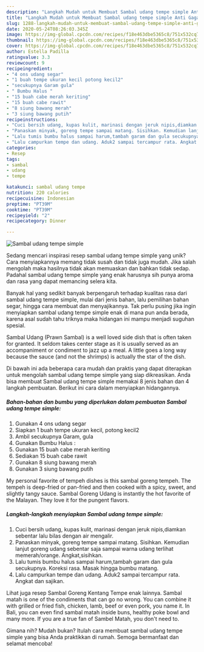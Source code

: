 ```yaml
---
description: "Langkah Mudah untuk Membuat Sambal udang tempe simple Anti Gagal"
title: "Langkah Mudah untuk Membuat Sambal udang tempe simple Anti Gagal"
slug: 1288-langkah-mudah-untuk-membuat-sambal-udang-tempe-simple-anti-gagal
date: 2020-05-24T08:26:03.345Z
image: https://img-global.cpcdn.com/recipes/f18e463dbe5365c8/751x532cq70/sambal-udang-tempe-simple-foto-resep-utama.jpg
thumbnail: https://img-global.cpcdn.com/recipes/f18e463dbe5365c8/751x532cq70/sambal-udang-tempe-simple-foto-resep-utama.jpg
cover: https://img-global.cpcdn.com/recipes/f18e463dbe5365c8/751x532cq70/sambal-udang-tempe-simple-foto-resep-utama.jpg
author: Estella Padilla
ratingvalue: 3.3
reviewcount: 9
recipeingredient:
- "4 ons udang segar"
- "1 buah tempe ukuran kecil potong kecil2"
- "secukupnya Garam gula"
- " Bumbu Halus "
- "15 buah cabe merah keriting"
- "15 buah cabe rawit"
- "8 siung bawang merah"
- "3 siung bawang putih"
recipeinstructions:
- "Cuci bersih udang, kupas kulit, marinasi dengan jeruk nipis,diamkan sebentar lalu bilas dengan air mengalir."
- "Panaskan minyak, goreng tempe sampai matang. Sisihkan. Kemudian lanjut goreng udang sebentar saja sampai warna udang terlihat memerah/orange. Angkat,sisihkan."
- "Lalu tumis bumbu halus sampai harum,tambah garam dan gula secukupnya. Koreksi rasa. Masak hingga bumbu matang."
- "Lalu campurkan tempe dan udang. Aduk2 sampai tercampur rata. Angkat dan sajikan."
categories:
- Resep
tags:
- sambal
- udang
- tempe

katakunci: sambal udang tempe 
nutrition: 220 calories
recipecuisine: Indonesian
preptime: "PT39M"
cooktime: "PT39M"
recipeyield: "2"
recipecategory: Dinner

---
```



![Sambal udang tempe simple](https://img-global.cpcdn.com/recipes/f18e463dbe5365c8/751x532cq70/sambal-udang-tempe-simple-foto-resep-utama.jpg)

Sedang mencari inspirasi resep sambal udang tempe simple yang unik? Cara menyiapkannya memang tidak susah dan tidak juga mudah. Jika salah mengolah maka hasilnya tidak akan memuaskan dan bahkan tidak sedap. Padahal sambal udang tempe simple yang enak harusnya sih punya aroma dan rasa yang dapat memancing selera kita.

Banyak hal yang sedikit banyak berpengaruh terhadap kualitas rasa dari sambal udang tempe simple, mulai dari jenis bahan, lalu pemilihan bahan segar, hingga cara membuat dan menyajikannya. Tak perlu pusing jika ingin menyiapkan sambal udang tempe simple enak di mana pun anda berada, karena asal sudah tahu triknya maka hidangan ini mampu menjadi suguhan spesial.

Sambal Udang (Prawn Sambal) is a well loved side dish that is often taken for granted. It seldom takes center stage as it is usually served as an accompaniment or condiment to jazz up a meal. A little goes a long way because the sauce (and not the shrimps) is actually the star of the dish.


Di bawah ini ada beberapa cara mudah dan praktis yang dapat diterapkan untuk mengolah sambal udang tempe simple yang siap dikreasikan. Anda bisa membuat Sambal udang tempe simple memakai 8 jenis bahan dan 4 langkah pembuatan. Berikut ini cara dalam menyiapkan hidangannya.

<!--inarticleads1-->

##### Bahan-bahan dan bumbu yang diperlukan dalam pembuatan Sambal udang tempe simple:

1. Gunakan 4 ons udang segar
1. Siapkan 1 buah tempe ukuran kecil, potong kecil2
1. Ambil secukupnya Garam, gula
1. Gunakan  Bumbu Halus :
1. Gunakan 15 buah cabe merah keriting
1. Sediakan 15 buah cabe rawit
1. Gunakan 8 siung bawang merah
1. Gunakan 3 siung bawang putih


My personal favorite of tempeh dishes is this sambal goreng tempeh. The tempeh is deep-fried or pan-fried and then cooked with a spicy, sweet, and slightly tangy sauce. Sambal Goreng Udang is instantly the hot favorite of the Malayan. They love it for the pungent flavors. 

<!--inarticleads2-->

##### Langkah-langkah menyiapkan Sambal udang tempe simple:

1. Cuci bersih udang, kupas kulit, marinasi dengan jeruk nipis,diamkan sebentar lalu bilas dengan air mengalir.
1. Panaskan minyak, goreng tempe sampai matang. Sisihkan. Kemudian lanjut goreng udang sebentar saja sampai warna udang terlihat memerah/orange. Angkat,sisihkan.
1. Lalu tumis bumbu halus sampai harum,tambah garam dan gula secukupnya. Koreksi rasa. Masak hingga bumbu matang.
1. Lalu campurkan tempe dan udang. Aduk2 sampai tercampur rata. Angkat dan sajikan.


Lihat juga resep Sambal Goreng Kentang Tempe enak lainnya. Sambal matah is one of the condiments that can go no wrong. You can combine it with grilled or fried fish, chicken, lamb, beef or even pork, you name it. In Bali, you can even find sambal matah inside buns, healthy poke bowl and many more. If you are a true fan of Sambel Matah, you don&#39;t need to. 

Gimana nih? Mudah bukan? Itulah cara membuat sambal udang tempe simple yang bisa Anda praktikkan di rumah. Semoga bermanfaat dan selamat mencoba!
